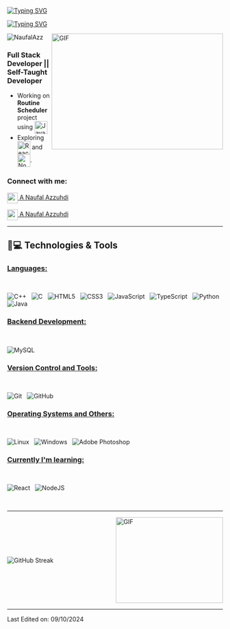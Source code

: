 <a href="https://git.io/typing-svg"><img src="https://readme-typing-svg.herokuapp.com?font=Fira+Code&weight=600&size=30&duration=3000&pause=5000&color=851c73&center=true&vCenter=true&width=1000&lines=Hey+there%2C+I'Ahmad+Naufal+Azzuhdi" alt="Typing SVG" /></a>

<a href="https://git.io/typing-svg"><img src="https://readme-typing-svg.herokuapp.com?font=Fira+Code&weight=400&size=25&duration=3000&pause=5000&color=32A8BBFF&center=true&vCenter=true&width=1000&lines=A+passionate+Full+Stack+Developer+from+Indonesia" alt="Typing SVG" /></a>

<img align="right" top="500" height="270" width="400" alt="GIF" src="https://github.com/sharif-islam96403/sharif-islam96403/blob/main/CatCode.gif">
  
<p align="left"> <img src="https://komarev.com/ghpvc/?username=NaufalAzz&label=Profile%20views&base=48&abbreviated=true&color=252da1&style=for-the-badge" alt="NaufalAzz" /> </p>
  <h3> Full Stack Developer || Self-Taught Developer </h3>
  
  - Working on **Routine Scheduler** project using <span><img src="https://img.shields.io/badge/JavaScript-323330?style=for-the-badge&logo=javascript&logoColor=F7DF1E" alt="JavaScript logo" title="JavaScript" height="30" align=center /></span>
  - Exploring <span><img src="https://img.shields.io/badge/React-20232A?style=for-the-badge&logo=react&logoColor=61DAFB" alt="ReactJS logo" title="ReactJS" height="30" align="center"/></span> and <span><img src="https://img.shields.io/badge/Node.js-339933?style=for-the-badge&logo=nodedotjs&logoColor=white" alt="Node.js logo" title="Node.js" height="30" align="center" /></span>.

<h3 align="left">Connect with me:</h3>


<a href="https://www.instagram.com/fal__azz/"><img align="center" width="25px" src="https://img.icons8.com/?size=100&id=Xy10Jcu1L2Su&format=png&color=000000"> A Naufal Azzuhdi</a>

<a href="https://mail.google.com/mail/?view=cm&fs=1&to=azzuhdinaufalahmad@gmail.com"><img align="center" width="25px" src="https://img.icons8.com/?size=100&id=qyRpAggnV0zH&format=png&color=000000"> A Naufal Azzuhdi</a>

<hr>

## 🚀💻 Technologies & Tools

### <u> Languages: </u>
<br>

![C++](https://img.shields.io/badge/c++-%2300599C.svg?style=for-the-badge&logo=c%2B%2B&logoColor=white)
&nbsp;
![C](https://img.shields.io/badge/c-%2300599C.svg?style=for-the-badge&logo=c&logoColor=white)
&nbsp;
![HTML5](https://img.shields.io/badge/html5-%23E34F26.svg?style=for-the-badge&logo=html5&logoColor=white)
&nbsp;
![CSS3](https://img.shields.io/badge/css3-%231572B6.svg?style=for-the-badge&logo=css3&logoColor=white)
&nbsp;
![JavaScript](https://img.shields.io/badge/javascript-%23323330.svg?style=for-the-badge&logo=javascript&logoColor=%23F7DF1E)
&nbsp;
![TypeScript](https://img.shields.io/badge/typescript-%23007ACC.svg?style=for-the-badge&logo=typescript&logoColor=white)
&nbsp;
![Python](https://img.shields.io/badge/python-3670A0?style=for-the-badge&logo=python&logoColor=ffdd54)
</span>
&nbsp;
![Java](https://img.shields.io/badge/java-%23ED8B00.svg?style=for-the-badge&logo=openjdk&logoColor=white)
&nbsp;
<br>

### <u> Backend Development: </u>
<br>

![MySQL](https://img.shields.io/badge/mysql-4479A1.svg?style=for-the-badge&logo=mysql&logoColor=white)
&nbsp;
<br>

### <u> Version Control and Tools: </u>
<br>

![Git](https://img.shields.io/badge/git-%23F05033.svg?style=for-the-badge&logo=git&logoColor=white)
&nbsp;
![GitHub](https://img.shields.io/badge/github-%23121011.svg?style=for-the-badge&logo=github&logoColor=white)
&nbsp;
<br>

### <u> Operating Systems and Others: </u>
<br>

![Linux](https://img.shields.io/badge/Linux-FCC624?style=for-the-badge&logo=linux&logoColor=black)
&nbsp;
![Windows](https://img.shields.io/badge/Windows-0078D6?style=for-the-badge&logo=windows&logoColor=white)
&nbsp;
![Adobe Photoshop](https://img.shields.io/badge/adobe%20photoshop-%2331A8FF.svg?style=for-the-badge&logo=adobe%20photoshop&logoColor=white)
&nbsp;
<br>

### <u> Currently I'm learning: </u>
<br>

![React](https://img.shields.io/badge/react-%2320232a.svg?style=for-the-badge&logo=react&logoColor=%2361DAFB)
&nbsp;
![NodeJS](https://img.shields.io/badge/node.js-6DA55F?style=for-the-badge&logo=node.js&logoColor=white)
&nbsp;
<br>

<br>
<hr>

<div style="display: flex; align-items: center; justify-content: space-between; width: 100%;">
    <span style="display: inline-block;">
        <a href="https://git.io/streak-stats" style="text-decoration: none;">
            <img src="https://github-readme-streak-stats.herokuapp.com?user=NaufalAzz&theme=midnight-purple&date_format=j%20M%5B%20Y%5D&card_width=500&card_height=200&fire=EB6D00" alt="GitHub Streak" style="max-width: 100%; height: auto; vertical-align: middle;" />
        </a>
    </span>
    <span style="display: inline-block; margin-left: 20px;">
        <img alt="GIF" src="https://github.com/NaufalAzz/NaufalAzz/blob/main/PurpleMatrix.gif" align="right" style="width: 250px; height: 200px; vertical-align: middle;" />
    </span>
</div>

------

Last Edited on: 09/10/2024
